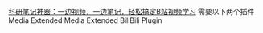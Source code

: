 [​​科研笔记神器：​​一边视频，一边笔记，轻松搞定B站视频学习](http://www.360doc.com/content/22/0213/08/72794419_1017194274.shtml)
需要以下两个插件
Media Extended
Medla Extended BiliBili Plugin
